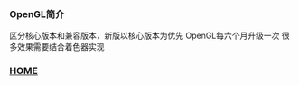 ### OpenGL简介

区分核心版本和兼容版本，新版以核心版本为优先
OpenGL每六个月升级一次
很多效果需要结合着色器实现

### [HOME](https://daixuenan.github.io/)